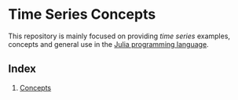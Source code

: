 # Time Series Concepts

This repository is mainly focused on providing *time series* examples, concepts and general
use in the [Julia programming language](https://www.julialang.org).

## Index

1. [Concepts](build/concepts.html)